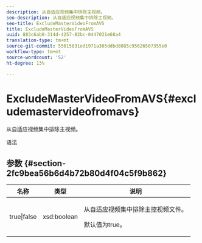 ```yaml
---
description: 从自适应视频集中排除主视频。
seo-description: 从自适应视频集中排除主视频。
seo-title: ExcludeMasterVideoFromAVS
title: ExcludeMasterVideoFromAVS
uuid: 883c6ab0-314d-4257-82bc-0447031e68a4
translation-type: tm+mt
source-git-commit: 55015831ed1971a305ddbd8085c95626507355e0
workflow-type: tm+mt
source-wordcount: '52'
ht-degree: 13%

---
```



# ExcludeMasterVideoFromAVS{#excludemastervideofromavs}

从自适应视频集中排除主视频。

语法

## 参数 {#section-2fc9bea56b6d4b72b80d4f04c5f9b862}

<table id="table_04100BB8ABD84EF68B0A7CE3AD946414"> 
 <thead> 
  <tr> 
   <th colname="col1" class="entry"> 名称 </th> 
   <th colname="col2" class="entry"> 类型 </th> 
   <th colname="col3" class="entry"> 说明 </th> 
  </tr> 
 </thead>
 <tbody> 
  <tr> 
   <td colname="col1"> <span class="codeph"> true|false</span> </td> 
   <td colname="col2"> <span class="codeph"> xsd:boolean</span> </td> 
   <td colname="col3"> <p>从自适应视频集中排除主控视频文件。 </p> <p>默认值为true。 </p> </td> 
  </tr> 
 </tbody> 
</table>

